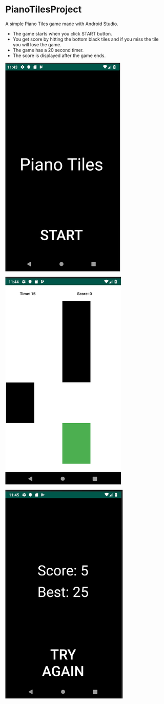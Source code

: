 # PianoTilesProject 

A simple Piano Tiles game made with Android Studio.

* The game starts when you click START button.
* You get score by hitting the bottom black tiles and if you miss the tile you will lose the game.
* The game has a 20 second timer.
* The score is displayed after the game ends.

![](images/PianotilesStart.png)

![](images/PianotilesGame.png)

![](images/PianotilesScore.png)
